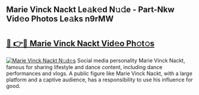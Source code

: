 ## Marie Vinck Nackt Le𝚊k𝚎d N𝚞𝚍e - Part-Nkw Vid𝚎o Photos Le𝚊ks n9rMW

# <h2><a href="http://fb12zj.evod.top/?m=Marie+Vinck+Nackt">🔗 👉🔴 Marie Vinck Nackt Vid𝚎o Ph𝚘t𝚘s</a></h2>

[![Marie Vinck Nackt N𝚞d𝚎s](https://i.imgur.com/8V9OHl7.gif)](http://fb12zj.evod.top/?m=Marie+Vinck+Nackt)
Social media personality Marie Vinck Nackt, famous for sharing lifestyle and dance content, including dance performances and vlogs. A public figure like Marie Vinck Nackt, with a large platform and a captive audience, has a responsibility to use his influence for good. 
